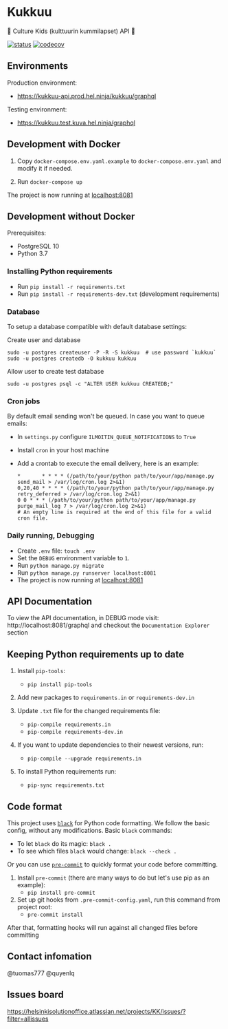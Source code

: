 # Kukkuu

:baby: Culture Kids (kulttuurin kummilapset) API :violin:

[![status](https://travis-ci.com/City-of-Helsinki/kukkuu.svg)](https://github.com/City-of-Helsinki/kukkuu)
[![codecov](https://codecov.io/gh/City-of-Helsinki/kukkuu/branch/develop/graph/badge.svg)](https://codecov.io/gh/City-of-Helsinki/kukkuu)

## Environments
Production environment:
- https://kukkuu-api.prod.hel.ninja/kukkuu/graphql

Testing environment:
- https://kukkuu.test.kuva.hel.ninja/graphql

## Development with Docker

1. Copy `docker-compose.env.yaml.example` to `docker-compose.env.yaml` and modify it if needed.

2. Run `docker-compose up`

The project is now running at [localhost:8081](http://localhost:8081)

## Development without Docker

Prerequisites:

* PostgreSQL 10
* Python 3.7

### Installing Python requirements

* Run `pip install -r requirements.txt`
* Run `pip install -r requirements-dev.txt` (development requirements)

### Database

To setup a database compatible with default database settings:

Create user and database

    sudo -u postgres createuser -P -R -S kukkuu  # use password `kukkuu`
    sudo -u postgres createdb -O kukkuu kukkuu

Allow user to create test database

    sudo -u postgres psql -c "ALTER USER kukkuu CREATEDB;"

### Cron jobs
By default email sending won't be queued. In case you want to queue emails:
 - In `settings.py` configure `ILMOITIN_QUEUE_NOTIFICATIONS` to `True`
 - Install `cron` in your host machine
 - Add a crontab to execute the email delivery, here is an example:
   
    ```
    *       * * * * (/path/to/your/python path/to/your/app/manage.py send_mail > /var/log/cron.log 2>&1)
    0,20,40 * * * * (/path/to/your/python path/to/your/app/manage.py retry_deferred > /var/log/cron.log 2>&1)
    0 0 * * * (/path/to/your/python path/to/your/app/manage.py purge_mail_log 7 > /var/log/cron.log 2>&1)
    # An empty line is required at the end of this file for a valid cron file.

    ```

### Daily running, Debugging

* Create `.env` file: `touch .env`
* Set the `DEBUG` environment variable to `1`.
* Run `python manage.py migrate`
* Run `python manage.py runserver localhost:8081`
* The project is now running at [localhost:8081](http://localhost:8081) 

## API Documentation

To view the API documentation, in DEBUG mode visit: http://localhost:8081/graphql and checkout the `Documentation Explorer` section

## Keeping Python requirements up to date

1. Install `pip-tools`:

    * `pip install pip-tools`

2. Add new packages to `requirements.in` or `requirements-dev.in`

3. Update `.txt` file for the changed requirements file:

    * `pip-compile requirements.in`
    * `pip-compile requirements-dev.in`

4. If you want to update dependencies to their newest versions, run:

    * `pip-compile --upgrade requirements.in`

5. To install Python requirements run:

    * `pip-sync requirements.txt`

## Code format

This project uses [`black`](https://github.com/ambv/black) for Python code formatting.
We follow the basic config, without any modifications. Basic `black` commands:

* To let `black` do its magic: `black .`
* To see which files `black` would change: `black --check .`

Or you can use [`pre-commit`](https://pre-commit.com/) to quickly format your code before committing.


1. Install `pre-commit` (there are many ways to do but let's use pip as an example):
    * `pip install pre-commit`
2. Set up git hooks from `.pre-commit-config.yaml`, run this command from project root:
    * `pre-commit install`

After that, formatting hooks will run against all changed files before committing

## Contact infomation

@tuomas777 @quyenlq

## Issues board

https://helsinkisolutionoffice.atlassian.net/projects/KK/issues/?filter=allissues